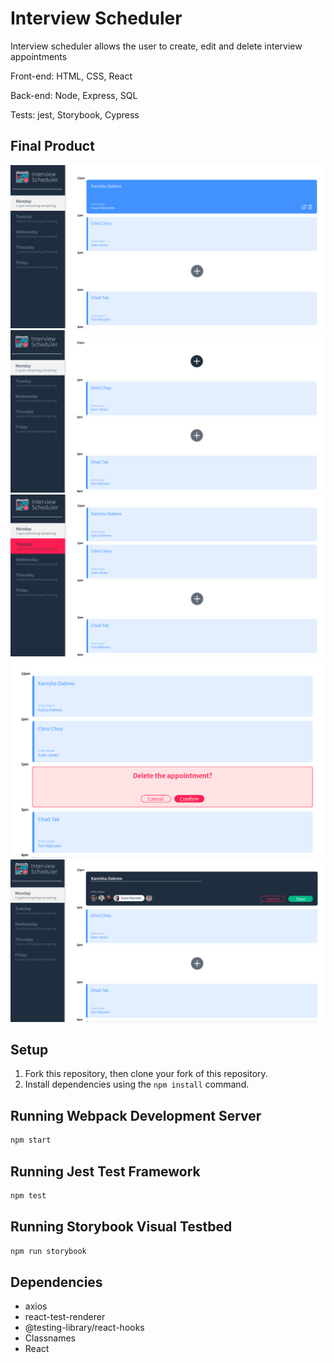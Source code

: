 # Interview Scheduler
Interview scheduler allows the user to create, edit and delete interview appointments

Front-end: HTML, CSS, React

Back-end: Node, Express, SQL

Tests: jest, Storybook, Cypress

## Final Product
!["Main appointment form view"](https://github.com/KanishDabreo/scheduler/blob/master/docs/appointment-form.png?raw=true)
!["Avilable appointments"](https://github.com/KanishDabreo/scheduler/blob/master/docs/available-appointment.png?raw=true)
!["Highlighted selected day"](https://github.com/KanishDabreo/scheduler/blob/master/docs/day-selection.png?raw=true)
!["Delete appointment confirmation"](https://github.com/KanishDabreo/scheduler/blob/master/docs/delete-appointment.png?raw=true)
!["Edit appointment view"](https://github.com/KanishDabreo/scheduler/blob/master/docs/edit-appointment.png?raw=true)

## Setup
1. Fork this repository, then clone your fork of this repository.
2. Install dependencies using the `npm install` command.

## Running Webpack Development Server

```sh
npm start
```

## Running Jest Test Framework

```sh
npm test
```

## Running Storybook Visual Testbed

```sh
npm run storybook
```
## Dependencies
- axios
- react-test-renderer
- @testing-library/react-hooks
- Classnames
- React